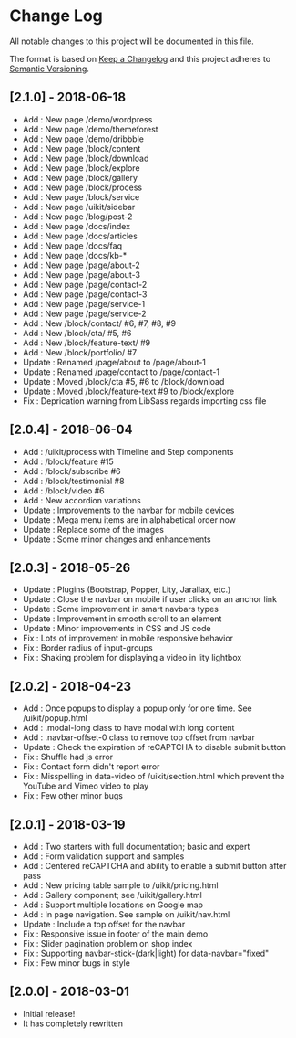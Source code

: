 # Change Log
All notable changes to this project will be documented in this file.

The format is based on [Keep a Changelog](http://keepachangelog.com/) 
and this project adheres to [Semantic Versioning](http://semver.org/).

## [2.1.0] - 2018-06-18
- Add    : New page /demo/wordpress
- Add    : New page /demo/themeforest
- Add    : New page /demo/dribbble
- Add    : New page /block/content
- Add    : New page /block/download
- Add    : New page /block/explore
- Add    : New page /block/gallery
- Add    : New page /block/process
- Add    : New page /block/service
- Add    : New page /uikit/sidebar
- Add    : New page /blog/post-2
- Add    : New page /docs/index
- Add    : New page /docs/articles
- Add    : New page /docs/faq
- Add    : New page /docs/kb-*
- Add    : New page /page/about-2
- Add    : New page /page/about-3
- Add    : New page /page/contact-2
- Add    : New page /page/contact-3
- Add    : New page /page/service-1
- Add    : New page /page/service-2
- Add    : New /block/contact/ #6, #7, #8, #9
- Add    : New /block/cta/ #5, #6
- Add    : New /block/feature-text/ #9
- Add    : New /block/portfolio/ #7
- Update : Renamed /page/about to /page/about-1
- Update : Renamed /page/contact to /page/contact-1
- Update : Moved /block/cta #5, #6 to /block/download
- Update : Moved /block/feature-text #9 to /block/explore
- Fix    : Deprication warning from LibSass regards importing css file


## [2.0.4] - 2018-06-04
- Add    : /uikit/process with Timeline and Step components
- Add    : /block/feature #15
- Add    : /block/subscribe #6
- Add    : /block/testimonial #8
- Add    : /block/video #6
- Add    : New accordion variations
- Update : Improvements to the navbar for mobile devices
- Update : Mega menu items are in alphabetical order now
- Update : Replace some of the images
- Update : Some minor changes and enhancements


## [2.0.3] - 2018-05-26
- Update : Plugins (Bootstrap, Popper, Lity, Jarallax, etc.)
- Update : Close the navbar on mobile if user clicks on an anchor link
- Update : Some improvement in smart navbars types
- Update : Improvement in smooth scroll to an element
- Update : Minor improvements in CSS and JS code
- Fix    : Lots of improvement in mobile responsive behavior
- Fix    : Border radius of input-groups
- Fix    : Shaking problem for displaying a video in lity lightbox


## [2.0.2] - 2018-04-23
- Add    : Once popups to display a popup only for one time. See /uikit/popup.html
- Add    : .modal-long class to have modal with long content
- Add    : .navbar-offset-0 class to remove top offset from navbar
- Update : Check the expiration of reCAPTCHA to disable submit button
- Fix    : Shuffle had js error
- Fix    : Contact form didn't report error
- Fix    : Misspelling in data-video of /uikit/section.html which prevent the YouTube and Vimeo video to play
- Fix    : Few other minor bugs


## [2.0.1] - 2018-03-19
- Add    : Two starters with full documentation; basic and expert
- Add    : Form validation support and samples
- Add    : Centered reCAPTCHA and ability to enable a submit button after pass
- Add    : New pricing table sample to /uikit/pricing.html
- Add    : Gallery component; see /uikit/gallery.html
- Add    : Support multiple locations on Google map
- Add    : In page navigation. See sample on /uikit/nav.html
- Update : Include a top offset for the navbar
- Fix    : Responsive issue in footer of the main demo
- Fix    : Slider pagination problem on shop index
- Fix    : Supporting navbar-stick-(dark|light) for data-navbar="fixed"
- Fix    : Few minor bugs in style


## [2.0.0] - 2018-03-01
- Initial release!
- It has completely rewritten 

